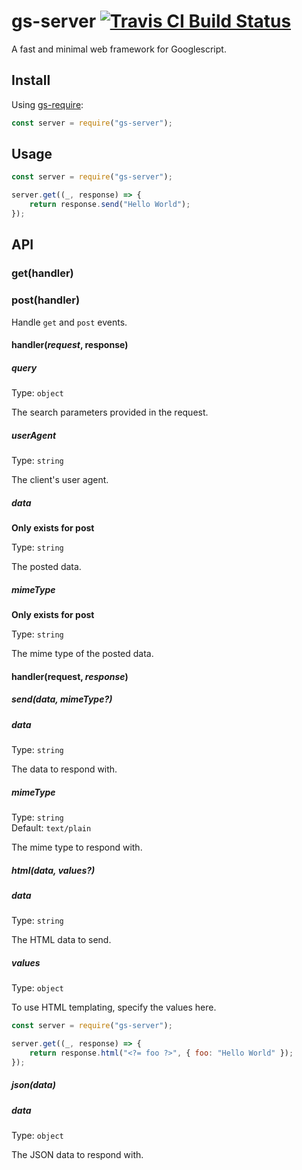 # gs-server [![Travis CI Build Status](https://img.shields.io/travis/com/Richienb/gs-server/master.svg?style=for-the-badge)](https://travis-ci.com/Richienb/gs-server)

A fast and minimal web framework for Googlescript.

## Install

Using [gs-require](https://github.com/Richienb/gs-require):

```js
const server = require("gs-server");
```

## Usage

```js
const server = require("gs-server");

server.get((_, response) => {
	return response.send("Hello World");
});
```

## API

### get(handler)

### post(handler)

Handle `get` and `post` events.

#### handler(_request_, response)

##### query

Type: `object`

The search parameters provided in the request.

##### userAgent

Type: `string`

The client's user agent.

##### data

**Only exists for post**

Type: `string`

The posted data.

##### mimeType

**Only exists for post**

Type: `string`

The mime type of the posted data.

#### handler(request, _response_)

##### send(data, mimeType?)

##### data

Type: `string`

The data to respond with.

##### mimeType

Type: `string`\
Default: `text/plain`

The mime type to respond with.

##### html(data, values?)

##### data

Type: `string`

The HTML data to send.

##### values

Type: `object`

To use HTML templating, specify the values here.

```js
const server = require("gs-server");

server.get((_, response) => {
	return response.html("<?= foo ?>", { foo: "Hello World" });
});
```

##### json(data)

##### data

Type: `object`

The JSON data to respond with.
